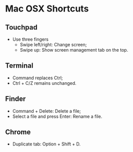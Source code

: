 # Mac OSX Shortcuts

## Touchpad

- Use three fingers
  - Swipe left/right: Change screen;
  - Swipe up: Show screen management tab on the top.

## Terminal

- Command replaces Ctrl;
- Ctrl + C/Z remains unchanged.

## Finder

- Command + Delete: Delete a file;
- Select a file and press Enter: Rename a file.

## Chrome

- Duplicate tab: Option + Shift + D.
